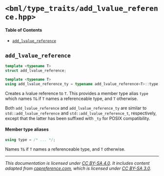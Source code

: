 # `<bml/type_traits/add_lvalue_reference.hpp>`
#### Table of Contents
- [`add_lvalue_reference`](#add_lvalue_reference)

## `add_lvalue_reference`
```c++
template <typename T>
struct add_lvalue_reference;

template <typename T>
using add_lvalue_reference_ty = typename add_lvalue_reference<T>::type;
```
Creates a lvalue reference to `T`. This provides a member type alias `type` which names `T&` if `T`
names a referenceable type, and `T` otherwise.

Both `add_lvalue_reference` and `add_lvalue_reference_ty` are similar to `std::add_lvalue_reference`
and `std::add_lvalue_reference_t`, respectively, except that the latter has been suffixed with `_ty`
for POSIX compatibility.

#### Member type aliases
```c++
using type = /* ... */;
```
Names `T&` if `T` names a referenceable type, and `T` otherwise.

---
*This documentation is licensed under [CC BY-SA 4.0][1]. It includes content adapted from
[cppreference.com][2], which is licensed under [CC BY-SA 3.0][3].*

[1]: https://creativecommons.org/licenses/by-sa/4.0
[2]: https://en.cppreference.com
[3]: https://creativecommons.org/licenses/by-sa/3.0
